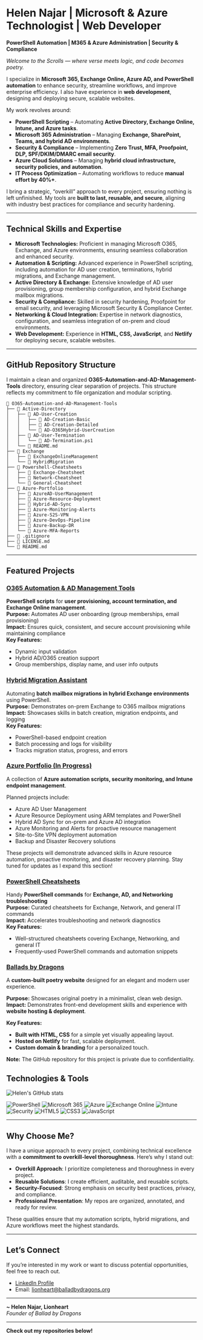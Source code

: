 # Helen Najar | Microsoft & Azure Technologist | Web Developer  
**PowerShell Automation | M365 & Azure Administration | Security & Compliance**

*Welcome to the Scrolls — where verse meets logic, and code becomes poetry.*

I specialize in **Microsoft 365, Exchange Online, Azure AD, and PowerShell automation** to enhance security, streamline workflows, and improve enterprise efficiency. I also have experience in **web development**, designing and deploying secure, scalable websites.

My work revolves around:

- **PowerShell Scripting** – Automating **Active Directory, Exchange Online, Intune, and Azure tasks**.  
- **Microsoft 365 Administration** – Managing **Exchange, SharePoint, Teams, and hybrid AD environments**.  
- **Security & Compliance** – Implementing **Zero Trust, MFA, Proofpoint, DLP, SPF/DKIM/DMARC email security**.  
- **Azure Cloud Solutions** – Managing **hybrid cloud infrastructure, security policies, and automation**.  
- **IT Process Optimization** – Automating workflows to reduce **manual effort by 40%+**.

I bring a strategic, “overkill” approach to every project, ensuring nothing is left unfinished. My tools are **built to last, reusable, and secure**, aligning with industry best practices for compliance and security hardening.

---

## Technical Skills and Expertise
- **Microsoft Technologies:** Proficient in managing Microsoft O365, Exchange, and Azure environments, ensuring seamless collaboration and enhanced security.  
- **Automation & Scripting:** Advanced experience in PowerShell scripting, including automation for AD user creation, terminations, hybrid migrations, and Exchange management.  
- **Active Directory & Exchange:** Extensive knowledge of AD user provisioning, group membership configuration, and hybrid Exchange mailbox migrations.  
- **Security & Compliance:** Skilled in security hardening, Proofpoint for email security, and leveraging Microsoft Security & Compliance Center.  
- **Networking & Cloud Integration:** Expertise in network diagnostics, configuration, and seamless integration of on-prem and cloud environments.
- **Web Development:** Experience in **HTML, CSS, JavaScript**, and **Netlify** for deploying secure, scalable websites.
---

## GitHub Repository Structure
I maintain a clean and organized **O365-Automation-and-AD-Management-Tools** directory, ensuring clear separation of projects. This structure reflects my commitment to file organization and modular scripting.

```
📁 O365-Automation-and-AD-Management-Tools
├── 📁 Active-Directory
│   ├── 📂 AD-User-Creation
│   │   ├── 📂 AD-Creation-Basic
│   │   ├── 📂 AD-Creation-Detailed
│   │   └── 📂 AD-O365Hybrid-UserCreation
│   ├── 📂 AD-User-Termination
│   │   └── 📄 AD-Termination.ps1
│   └── 📄 README.md
├── 📁 Exchange
│   ├── 📂 ExchangeOnlineManagement
│   └── 📂 HybridMigration
├── 📁 Powershell-Cheatsheets
│   ├── 📂 Exchange-Cheatsheet
│   ├── 📂 Network-Cheatsheet
│   └── 📂 General-Cheatsheet
├── 📁 Azure-Portfolio
│   ├── 📂 AzureAD-UserManagement
│   ├── 📂 Azure-Resource-Deployment
│   ├── 📂 Hybrid-AD-Sync
│   ├── 📂 Azure-Monitoring-Alerts
│   ├── 📂 Azure-S2S-VPN
│   ├── 📂 Azure-DevOps-Pipeline
│   ├── 📂 Azure-Backup-DR
│   └── 📂 Azure-MFA-Reports
├── 📄 .gitignore
├── 📄 LICENSE.md
└── 📄 README.md
```
---

## Featured Projects
### [O365 Automation & AD Management Tools](https://github.com/balladbydragons/O365-Automation-and-AD-Management-Tools)
**PowerShell scripts** for **user provisioning, account termination, and Exchange Online management**.  
**Purpose:** Automates AD user onboarding (group memberships, email provisioning)  
**Impact:** Ensures quick, consistent, and secure account provisioning while maintaining compliance  
**Key Features:**
- Dynamic input validation  
- Hybrid AD/O365 creation support  
- Group memberships, display name, and user info outputs

### [Hybrid Migration Assistant](https://github.com/balladbydragons/O365-Automation-and-AD-Management-Tools/tree/main/Exchange/HybridMigration)
Automating **batch mailbox migrations in hybrid Exchange environments** using PowerShell.  
**Purpose:** Demonstrates on-prem Exchange to O365 mailbox migrations  
**Impact:** Showcases skills in batch creation, migration endpoints, and logging  
**Key Features:**
- PowerShell-based endpoint creation  
- Batch processing and logs for visibility  
- Tracks migration status, progress, and errors

### [Azure Portfolio (In Progress)](https://github.com/balladbydragons/O365-Automation-and-AD-Management-Tools/tree/main/Azure-Portfolio)
A collection of **Azure automation scripts, security monitoring, and Intune endpoint management**.

Planned projects include:
- Azure AD User Management  
- Azure Resource Deployment using ARM templates and PowerShell  
- Hybrid AD Sync for on-prem and Azure AD integration  
- Azure Monitoring and Alerts for proactive resource management  
- Site-to-Site VPN deployment automation  
- Backup and Disaster Recovery solutions

These projects will demonstrate advanced skills in Azure resource automation, proactive monitoring, and disaster recovery planning. Stay tuned for updates as I expand this section!

### [PowerShell Cheatsheets](https://github.com/balladbydragons/PS-Cheatsheet)
Handy **PowerShell commands** for **Exchange, AD, and Networking troubleshooting**  
**Purpose:** Curated cheatsheets for Exchange, Network, and general IT commands  
**Impact:** Accelerates troubleshooting and network diagnostics  
**Key Features:**
- Well-structured cheatsheets covering Exchange, Networking, and general IT  
- Frequently-used PowerShell commands and automation snippets

### [Ballads by Dragons](https://www.balladbydragons.org/)  
A **custom-built poetry website** designed for an elegant and modern user experience.  

**Purpose:** Showcases original poetry in a minimalist, clean web design.  
**Impact:** Demonstrates front-end development skills and experience with **website hosting & deployment**.  

**Key Features:**  
- **Built with HTML, CSS** for a simple yet visually appealing layout.  
- **Hosted on Netlify** for fast, scalable deployment.  
- **Custom domain & branding** for a personalized touch.  

**Note:** The GitHub repository for this project is private due to confidentiality.

## Technologies & Tools
![Helen's GitHub stats](https://github-readme-stats.vercel.app/api?username=balladbydragons&show_icons=true)

![PowerShell](https://img.shields.io/badge/-PowerShell-blue)
![Microsoft 365](https://img.shields.io/badge/-Microsoft%20365-blue)
![Azure](https://img.shields.io/badge/-Azure-blue)
![Exchange Online](https://img.shields.io/badge/-Exchange%20Online-blue)
![Intune](https://img.shields.io/badge/-Intune-blue)
![Security](https://img.shields.io/badge/-Security-green)
![HTML5](https://img.shields.io/badge/-HTML5-E34F26?logo=html5&logoColor=white)
![CSS3](https://img.shields.io/badge/-CSS3-1572B6?logo=css3&logoColor=white)
![JavaScript](https://img.shields.io/badge/-JavaScript-F7DF1E?logo=javascript&logoColor=black)

---

## Why Choose Me?
I have a unique approach to every project, combining technical excellence with a **commitment to overkill-level thoroughness**. Here’s why I stand out:

- **Overkill Approach**: I prioritize completeness and thoroughness in every project.  
- **Reusable Solutions**: I create efficient, auditable, and reusable scripts.  
- **Security-Focused**: Strong emphasis on security best practices, privacy, and compliance.  
- **Professional Presentation**: My repos are organized, annotated, and ready for review.

These qualities ensure that my automation scripts, hybrid migrations, and Azure workflows meet the highest standards.

---

## **Let’s Connect**  
If you’re interested in my work or want to discuss potential opportunities, feel free to reach out.  
- [LinkedIn Profile](https://www.linkedin.com/in/helen-najar)  
- Email: [lionheart@balladbydragons.org](mailto:lionheart@balladbydragons.org)

---

**~ Helen Najar, Lionheart**  
*Founder of Ballad by Dragons*

---

**Check out my repositories below!**